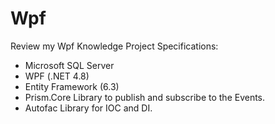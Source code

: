 # Wpf
Review my Wpf Knowledge
Project Specifications:

- Microsoft SQL Server
- WPF (.NET 4.8)
- Entity Framework (6.3)
- Prism.Core Library to publish and subscribe to the Events.
- Autofac Library for IOC and DI.
